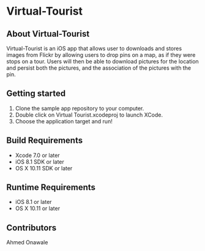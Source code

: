 # Virtual-Tourist

## About Virtual-Tourist
Virtual-Tourist is an iOS app that allows user to downloads and stores images from Flickr by allowing users to drop pins on a map, as if they were stops on a tour. Users will then be able to download pictures for the location and persist both the pictures, and the association of the pictures with the pin.

## Getting started
1. Clone the sample app repository to your computer.
2. Double click on Virtual Tourist.xcodeproj to launch XCode.
3. Choose the application target and run!

## Build Requirements
+ Xcode 7.0 or later
+ iOS 8.1 SDK or later
+ OS X 10.11 SDK or later
 
## Runtime Requirements
+ iOS 8.1 or later
+ OS X 10.11 or later

## Contributors
  Ahmed Onawale
